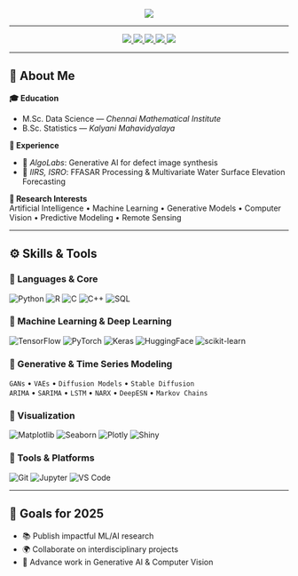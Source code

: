 <!-- Header Banner -->
<p align="center">
  <img src="https://capsule-render.vercel.app/api?type=waving&height=300&color=gradient&text=Anushka%20Chakraborty&desc=AI%20/ML%20|%20Generative%20AI%20|%20Computer%20Vision%20|%20Predictive%20Modeling%20|%20Applied%20Statistics" />
</p>

---

<p align="center">
  <a href="https://www.linkedin.com/in/anushka-chakraborty-5a9444213/" target="_blank">
    <img src="https://img.shields.io/badge/LinkedIn-Connect-blue?style=for-the-badge&logo=linkedin" />
  </a>
  <a href="https://github.com/Anu589" target="_blank">
    <img src="https://img.shields.io/badge/GitHub-Follow-black?style=for-the-badge&logo=github" />
  </a>
  <a href="mailto:anushka.chakraborty589@gmail.com">
    <img src="https://img.shields.io/badge/Email-Send%20Mail-red?style=for-the-badge&logo=gmail" />
  </a>
  <a href="https://twitter.com/Anushka_589" target="_blank">
    <img src="https://img.shields.io/badge/Twitter-Follow-1DA1F2?style=for-the-badge&logo=twitter" />
  </a>
  <a href="https://discord.com/users/anushka_5890" target="_blank">
    <img src="https://img.shields.io/badge/Discord-Connect-5865F2?style=for-the-badge&logo=discord&logoColor=white" />
  </a>
</p>

---

## 📝 About Me  

**🎓 Education**  
- M.Sc. Data Science — *Chennai Mathematical Institute*  
- B.Sc. Statistics — *Kalyani Mahavidyalaya*  

**💼 Experience**  
- 🧪 *AlgoLabs*: Generative AI for defect image synthesis  
- 🌊 *IIRS, ISRO*: FFASAR Processing & Multivariate Water Surface Elevation Forecasting  

**🔬 Research Interests**  
Artificial Intelligence • Machine Learning • Generative Models • Computer Vision • Predictive Modeling • Remote Sensing  

---

## ⚙️ Skills & Tools  

### 🔹 Languages & Core  
![Python](https://img.shields.io/badge/Python-3776AB?style=for-the-badge&logo=python&logoColor=white) ![R](https://img.shields.io/badge/R-276DC3?style=for-the-badge&logo=r&logoColor=white) ![C](https://img.shields.io/badge/C-00599C?style=for-the-badge&logo=c&logoColor=white) ![C++](https://img.shields.io/badge/C++-00599C?style=for-the-badge&logo=cplusplus&logoColor=white) ![SQL](https://img.shields.io/badge/SQL-003B57?style=for-the-badge&logo=mysql&logoColor=white)


### 🔹 Machine Learning & Deep Learning  
![TensorFlow](https://img.shields.io/badge/TensorFlow-FF6F00?style=for-the-badge&logo=tensorflow&logoColor=white)  ![PyTorch](https://img.shields.io/badge/PyTorch-EE4C2C?style=for-the-badge&logo=pytorch&logoColor=white)  ![Keras](https://img.shields.io/badge/Keras-D00000?style=for-the-badge&logo=keras&logoColor=white)  ![HuggingFace](https://img.shields.io/badge/HuggingFace-FECC00?style=for-the-badge&logo=huggingface&logoColor=black)  ![scikit-learn](https://img.shields.io/badge/scikit--learn-F7931E?style=for-the-badge&logo=scikit-learn&logoColor=white)  

### 🔹 Generative & Time Series Modeling  
`GANs` • `VAEs` • `Diffusion Models` • `Stable Diffusion`  
`ARIMA` • `SARIMA` • `LSTM` • `NARX` • `DeepESN` • `Markov Chains`  

### 🔹 Visualization  
![Matplotlib](https://img.shields.io/badge/Matplotlib-013243?style=for-the-badge&logo=plotly&logoColor=white)  ![Seaborn](https://img.shields.io/badge/Seaborn-0E77B2?style=for-the-badge&logo=seaborn&logoColor=white)  ![Plotly](https://img.shields.io/badge/Plotly-3F4F75?style=for-the-badge&logo=plotly&logoColor=white)  ![Shiny](https://img.shields.io/badge/Shiny-R-blue?style=for-the-badge&logo=r&logoColor=white)  

### 🔹 Tools & Platforms  
![Git](https://img.shields.io/badge/Git-F05032?style=for-the-badge&logo=git&logoColor=white) ![Jupyter](https://img.shields.io/badge/Jupyter-F37626?style=for-the-badge&logo=jupyter&logoColor=white)  ![VS Code](https://img.shields.io/badge/VS%20Code-007ACC?style=for-the-badge&logo=visual-studio-code&logoColor=white)  

---

## 🎯 Goals for 2025  
- 📚 Publish impactful ML/AI research  
- 🌍 Collaborate on interdisciplinary projects  
- 🚀 Advance work in Generative AI & Computer Vision  
